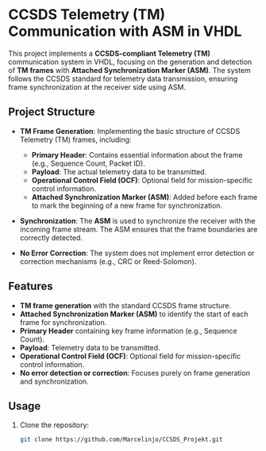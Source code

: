 # CCSDS Telemetry (TM) Communication with ASM in VHDL

This project implements a **CCSDS-compliant Telemetry (TM)** communication system in VHDL, focusing on the generation and detection of **TM frames** with **Attached Synchronization Marker (ASM)**. The system follows the CCSDS standard for telemetry data transmission, ensuring frame synchronization at the receiver side using ASM.

## Project Structure

- **TM Frame Generation**: Implementing the basic structure of CCSDS Telemetry (TM) frames, including:
  - **Primary Header**: Contains essential information about the frame (e.g., Sequence Count, Packet ID).
  - **Payload**: The actual telemetry data to be transmitted.
  - **Operational Control Field (OCF)**: Optional field for mission-specific control information.
  - **Attached Synchronization Marker (ASM)**: Added before each frame to mark the beginning of a new frame for synchronization.

- **Synchronization**: The **ASM** is used to synchronize the receiver with the incoming frame stream. The ASM ensures that the frame boundaries are correctly detected.

- **No Error Correction**: The system does not implement error detection or correction mechanisms (e.g., CRC or Reed-Solomon).

## Features

- **TM frame generation** with the standard CCSDS frame structure.
- **Attached Synchronization Marker (ASM)** to identify the start of each frame for synchronization.
- **Primary Header** containing key frame information (e.g., Sequence Count).
- **Payload**: Telemetry data to be transmitted.
- **Operational Control Field (OCF)**: Optional field for mission-specific control information.
- **No error detection or correction**: Focuses purely on frame generation and synchronization.

## Usage

1. Clone the repository:
   ```bash
   git clone https://github.com/Marcelinjo/CCSDS_Projekt.git
